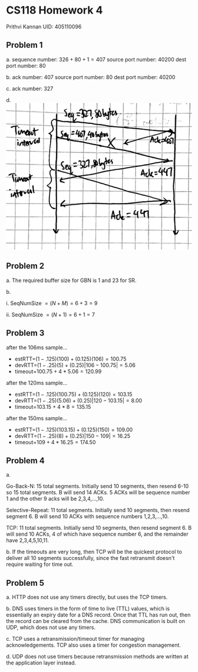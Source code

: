 # CS118 Homework 4

Prithvi Kannan
UID: 405110096

## Problem 1

a. sequence number: $326+80+1=407$
source port number: $40200$
dest port number: $80$

b. ack number: $407$
source port number: $80$
dest port number: $40200$

c. ack number: $327$

d.
![image](./Resources/hw4_1.jpg)

## Problem 2

a. The required buffer size for GBN is 1 and 23 for SR.

b.  

i. SeqNumSize $= (N+M) = 6+3=9$

ii. SeqNumSize $= (N+1) = 6+1 =7$

## Problem 3
after the 106ms sample...
- estRTT=$(1-.125)(100)+(0.125)(106)=100.75$
- devRTT=$(1-.25)(5)+(0.25)|106-100.75|=5.06$
- timeout=$100.75+4*5.06=120.99$

after the 120ms sample...
- estRTT=$(1-.125)(100.75)+(0.125)(120)=103.15$
- devRTT=$(1-.25)(5.06)+(0.25)|120-103.15|=8.00$
- timeout=$103.15+4*8=135.15$

after the 150ms sample...
- estRTT=$(1-.125)(103.15)+(0.125)(150)=109.00$
- devRTT=$(1-.25)(8)+(0.25)|150-109|=16.25$
- timeout=$109+4*16.25=174.50$

## Problem 4

a. 

Go-Back-N: 15 total segments. Initially send 10 segments, then resend 6-10 so 15 total segments. B will send 14 ACKs. 5 ACKs will be sequence number 1 and the other 9 acks will be 2,3,4,...,10.

Selective-Repeat: 11 total segments. Initially send 10 segments, then resend segment 6. B will send 10 ACKs with sequence numbers 1,2,3,...,10.

TCP: 11 total segments. Initially send 10 segments, then resend segment 6. B will send 10 ACKs, 4 of which have sequence number 6, and the remainder have 2,3,4,5,10,11.

b. If the timeouts are very long, then TCP will be the quickest protocol to deliver all 10 segments successfully, since the fast retransmit doesn't require waiting for time out.

## Problem 5

a. HTTP does not use any timers directly, but uses the TCP timers.

b. DNS uses timers in the form of time to live (TTL) values, which is essentially an expiry date for a DNS record. Once that TTL has run out, then the record can be cleared from the cache. DNS communication is built on UDP, which does not use any timers.

c. TCP uses a retransmission/timeout timer for managing acknowledgements. TCP also uses a timer for congestion management.

d. UDP does not use timers because retransmission methods are written at the application layer instead. 